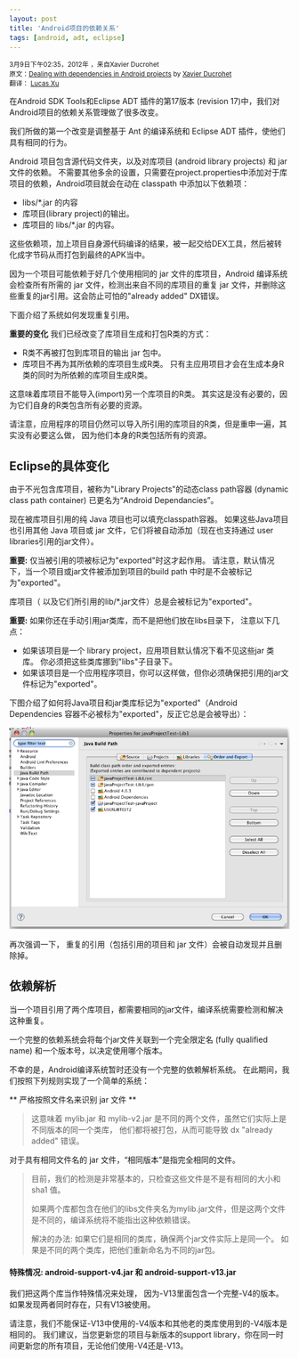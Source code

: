 ```yaml
---
layout: post
title: 'Android项目的依赖关系'
tags: [android, adt, eclipse]
---
```


<small class="meta final">
3月9日下午02:35，2012年 ，来自Xavier Ducrohet <br/>
原文：<a href="http://tools.android.com/recent/dealingwithdependenciesinandroidprojects">Dealing with dependencies in Android projects</a> by <a href = "http://tools.android.com/recent/dealingwithdependenciesinandroidprojects" > Xavier Ducrohet </a>
<br/>翻译： <a href = "http://xianminx.github.com/">Lucas Xu</a>  
</small>

在Android SDK Tools和Eclipse ADT 插件的第17版本 (revision 17)中，我们对Android项目的依赖关系管理做了很多改变。

我们所做的第一个改变是调整基于 Ant 的编译系统和 Eclipse ADT 插件，使他们具有相同的行为。

Android 项目包含源代码文件夹，以及对库项目 (android library projects) 和 jar 文件的依赖。 不需要其他多余的设置，只需要在project.properties中添加对于库项目的依赖，Android项目就会在动在 classpath 中添加以下依赖项：

- libs/\*.jar 的内容
- 库项目(library project)的输出。
- 库项目的 libs/\*.jar 的内容。

这些依赖项，加上项目自身源代码编译的结果，被一起交给DEX工具，然后被转化成字节码从而打包到最终的APK当中。

因为一个项目可能依赖于好几个使用相同的 jar 文件的库项目，Android 编译系统会检查所有所需的 jar 文件，检测出来自不同的库项目的重复 jar 文件，并删除这些重复的jar引用。这会防止可怕的"already added" DX错误。

下面介绍了系统如何发现重复引用。

**重要的变化** 我们已经改变了库项目生成和打包R类的方式：

- R类不再被打包到库项目的输出 jar 包中。
- 库项目不再为其所依赖的库项目生成R类。 只有主应用项目才会在生成本身R类的同时为所依赖的库项目生成R类。

这意味着库项目不能导入(import)另一个库项目的R类。 其实这是没有必要的，因为它们自身的R类包含所有必要的资源。

请注意，应用程序的项目仍然可以导入所引用的库项目的R类，但是重申一遍，其实没有必要这么做， 因为他们本身的R类包括所有的资源。

## Eclipse的具体变化

由于不光包含库项目，被称为"Library Projects"的动态class path容器 (dynamic class path container) 已更名为“Android Dependancies”。

现在被库项目引用的纯 Java 项目也可以填充classpath容器。 如果这些Java项目也引用其他 Java 项目或 jar 文件，它们将被自动添加（现在也支持通过 user libraries引用的jar文件）。

**重要:** 仅当被引用的项被标记为"exported"时这才起作用。 请注意，默认情况下，当一个项目或jar文件被添加到项目的build path 中时是不会被标记为"exported"。

库项目（ 以及它们所引用的lib/\*.jar文件）总是会被标记为"exported"。

**重要:** 如果你还在手动引用jar类库，而不是把他们放在libs目录下， 注意以下几点：

- 如果该项目是一个 library project，应用项目默认情况下看不见这些jar 类库。 你必须把这些类库挪到"libs"子目录下。
- 如果该项目是一个应用程序项目，你可以这样做，但你必须确保把引用的jar文件标记为"exported"。

下图介绍了如何将Java项目和jar类库标记为"exported"（Android Dependencies 容器不必被标为"exported"，反正它总是会被导出）：

![Mark references as exported in Eclipse](/imgs/ae6d0505e0138e239f8e7715fddf57ac.png 'Mark references as exported in Eclipse')

再次强调一下， 重复的引用（包括引用的项目和 jar 文件）会被自动发现并且删除掉。

## 依赖解析

当一个项目引用了两个库项目，都需要相同的jar文件，编译系统需要检测和解决这种重复。

一个完整的依赖系统会将每个jar文件关联到一个完全限定名 (fully qualified name) 和一个版本号，以决定使用哪个版本。

不幸的是，Android编译系统暂时还没有一个完整的依赖解析系统。 在此期间，我们按照下列规则实现了一个简单的系统：

** 严格按照文件名来识别 jar 文件 **

> 这意味着 mylib.jar 和 mylib-v2.jar 是不同的两个文件，虽然它们实际上是不同版本的同一个类库， 他们都将被打包，从而可能导致 dx "already added" 错误。

对于具有相同文件名的 jar 文件，“相同版本”是指完全相同的文件。

> 目前，我们的检测是非常基本的，只检查这些文件是不是有相同的大小和sha1 值。
>
> 如果两个库都包含在他们的libs文件夹名为mylib.jar文件，但是这两个文件是不同的，编译系统将不能指出这种依赖错误。
>
> 解决的办法: 如果它们是相同的类库，确保两个jar文件实际上是同一个。 如果是不同的两个类库，把他们重新命名为不同的jar包。

#### 特殊情况: android-support-v4.jar 和 android-support-v13.jar

我们把这两个库当作特殊情况来处理， 因为-V13里面包含一个完整-V4的版本。 如果发现两者同时存在，只有V13被使用。

请注意，我们不能保证-V13中使用的-V4版本和其他老的类库使用到的-V4版本是相同的。 我们建议，当您更新您的项目与新版本的support library，你在同一时间更新您的所有项目，无论他们使用-V4还是-V13。
